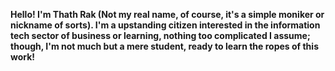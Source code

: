 **Hello! I'm Thath Rak (Not my real name, of course, it's a simple moniker or nickname of sorts). I'm a upstanding citizen interested in the information tech sector of business or learning, nothing too complicated I assume; though, I'm not much but a mere student, ready to learn the ropes of this work!**
